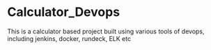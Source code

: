 # Calculator_Devops
  This is a calculator based project built using various tools of devops, including jenkins, docker, rundeck, ELK etc
